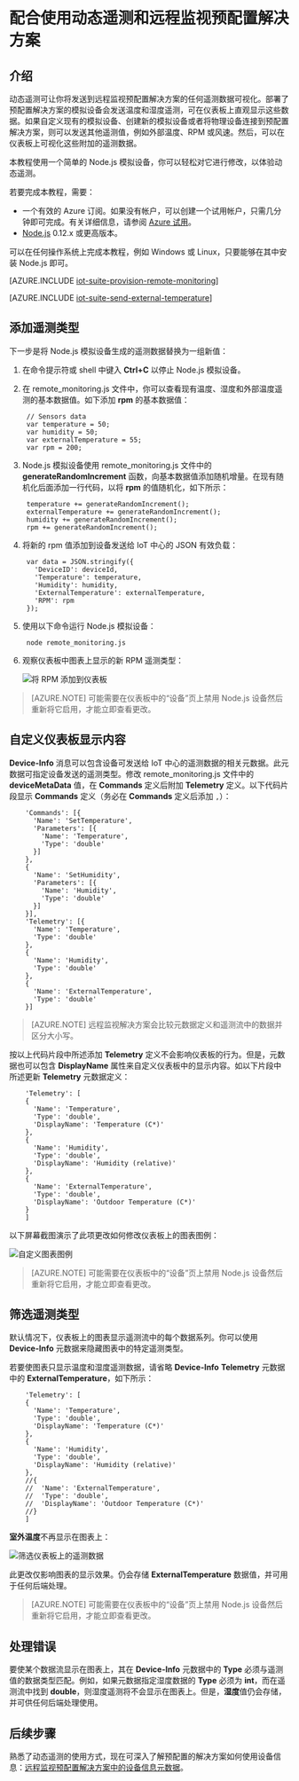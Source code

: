 <properties
	pageTitle="使用动态遥测 | Azure"
	description="遵循本教程来了解如何配合使用动态遥测和远程监视预配置解决方案。"
	services=""
    suite="iot-suite"
	documentationCenter=""
	authors="dominicbetts"
	manager="timlt"
	editor=""/>  


<tags
     ms.service="iot-suite"
     ms.devlang="na"
     ms.topic="article"
     ms.tgt_pltfrm="na"
     ms.workload="na"
     ms.date="02/09/2017"
     wacn.date="03/03/2017"
     ms.author="dobett"/>  


# 配合使用动态遥测和远程监视预配置解决方案
## 介绍
动态遥测可让你将发送到远程监视预配置解决方案的任何遥测数据可视化。部署了预配置解决方案的模拟设备会发送温度和湿度遥测，可在仪表板上直观显示这些数据。如果自定义现有的模拟设备、创建新的模拟设备或者将物理设备连接到预配置解决方案，则可以发送其他遥测值，例如外部温度、RPM 或风速。然后，可以在仪表板上可视化这些附加的遥测数据。

本教程使用一个简单的 Node.js 模拟设备，你可以轻松对它进行修改，以体验动态遥测。

若要完成本教程，需要：

- 一个有效的 Azure 订阅。如果没有帐户，可以创建一个试用帐户，只需几分钟即可完成。有关详细信息，请参阅 [Azure 试用][lnk_free_trial]。
- [Node.js][lnk-node] 0.12.x 或更高版本。

可以在任何操作系统上完成本教程，例如 Windows 或 Linux，只要能够在其中安装 Node.js 即可。

[AZURE.INCLUDE [iot-suite-provision-remote-monitoring](../../includes/iot-suite-provision-remote-monitoring.md)]

[AZURE.INCLUDE [iot-suite-send-external-temperature](../../includes/iot-suite-send-external-temperature.md)]

## 添加遥测类型

下一步是将 Node.js 模拟设备生成的遥测数据替换为一组新值：

1. 在命令提示符或 shell 中键入 **Ctrl+C** 以停止 Node.js 模拟设备。

2. 在 remote\_monitoring.js 文件中，你可以查看现有温度、湿度和外部温度遥测的基本数据值。如下添加 **rpm** 的基本数据值：

	    // Sensors data
	    var temperature = 50;
	    var humidity = 50;
	    var externalTemperature = 55;
	    var rpm = 200;

3. Node.js 模拟设备使用 remote\_monitoring.js 文件中的 **generateRandomIncrement** 函数，向基本数据值添加随机增量。在现有随机化后面添加一行代码，以将 **rpm** 的值随机化，如下所示：

	    temperature += generateRandomIncrement();
	    externalTemperature += generateRandomIncrement();
	    humidity += generateRandomIncrement();
	    rpm += generateRandomIncrement();

4. 将新的 rpm 值添加到设备发送给 IoT 中心的 JSON 有效负载：

	    var data = JSON.stringify({
	      'DeviceID': deviceId,
	      'Temperature': temperature,
	      'Humidity': humidity,
	      'ExternalTemperature': externalTemperature,
	      'RPM': rpm
	    });

5. 使用以下命令运行 Node.js 模拟设备：

	    node remote_monitoring.js

6. 观察仪表板中图表上显示的新 RPM 遥测类型：

    ![将 RPM 添加到仪表板][image3]  


> [AZURE.NOTE] 可能需要在仪表板中的“设备”页上禁用 Node.js 设备然后重新将它启用，才能立即查看更改。

## 自定义仪表板显示内容

**Device-Info** 消息可以包含设备可发送给 IoT 中心的遥测数据的相关元数据。此元数据可指定设备发送的遥测类型。修改 remote\_monitoring.js 文件中的 **deviceMetaData** 值，在 **Commands** 定义后附加 **Telemetry** 定义。以下代码片段显示 **Commands** 定义（务必在 **Commands** 定义后添加 `,`）：

		'Commands': [{
		  'Name': 'SetTemperature',
		  'Parameters': [{
		    'Name': 'Temperature',
		    'Type': 'double'
		  }]
		},
		{
		  'Name': 'SetHumidity',
		  'Parameters': [{
		    'Name': 'Humidity',
		    'Type': 'double'
		  }]
		}],
		'Telemetry': [{
		  'Name': 'Temperature',
		  'Type': 'double'
		},
		{
		  'Name': 'Humidity',
		  'Type': 'double'
		},
		{
		  'Name': 'ExternalTemperature',
		  'Type': 'double'
		}]

> [AZURE.NOTE] 远程监视解决方案会比较元数据定义和遥测流中的数据并区分大小写。

按以上代码片段中所述添加 **Telemetry** 定义不会影响仪表板的行为。但是，元数据也可以包含 **DisplayName** 属性来自定义仪表板中的显示内容。如以下片段中所述更新 **Telemetry** 元数据定义：

		'Telemetry': [
		{
		  'Name': 'Temperature',
		  'Type': 'double',
		  'DisplayName': 'Temperature (C*)'
		},
		{
		  'Name': 'Humidity',
		  'Type': 'double',
		  'DisplayName': 'Humidity (relative)'
		},
		{
		  'Name': 'ExternalTemperature',
		  'Type': 'double',
		  'DisplayName': 'Outdoor Temperature (C*)'
		}
		]

以下屏幕截图演示了此项更改如何修改仪表板上的图表图例：

![自定义图表图例][image4]  


> [AZURE.NOTE] 可能需要在仪表板中的“设备”页上禁用 Node.js 设备然后重新将它启用，才能立即查看更改。

## 筛选遥测类型

默认情况下，仪表板上的图表显示遥测流中的每个数据系列。你可以使用 **Device-Info** 元数据来隐藏图表中的特定遥测类型。

若要使图表只显示温度和湿度遥测数据，请省略 **Device-Info** **Telemetry** 元数据中的 **ExternalTemperature**，如下所示：

		'Telemetry': [
		{
		  'Name': 'Temperature',
		  'Type': 'double',
		  'DisplayName': 'Temperature (C*)'
		},
		{
		  'Name': 'Humidity',
		  'Type': 'double',
		  'DisplayName': 'Humidity (relative)'
		},
		//{
		//  'Name': 'ExternalTemperature',
		//  'Type': 'double',
		//  'DisplayName': 'Outdoor Temperature (C*)'
		//}
		]

**室外温度**不再显示在图表上：

![筛选仪表板上的遥测数据][image5]  

此更改仅影响图表的显示效果。仍会存储 **ExternalTemperature** 数据值，并可用于任何后端处理。

> [AZURE.NOTE] 可能需要在仪表板中的“设备”页上禁用 Node.js 设备然后重新将它启用，才能立即查看更改。

## 处理错误

要使某个数据流显示在图表上，其在 **Device-Info** 元数据中的 **Type** 必须与遥测值的数据类型匹配。例如，如果元数据指定湿度数据的 **Type** 必须为 **int**，而在遥测流中找到 **double**，则湿度遥测将不会显示在图表上。但是，**湿度**值仍会存储，并可供任何后端处理使用。

## 后续步骤

熟悉了动态遥测的使用方式，现在可深入了解预配置的解决方案如何使用设备信息：[远程监视预配置解决方案中的设备信息元数据][lnk-devinfo]。

[lnk-devinfo]: /documentation/articles/iot-suite-remote-monitoring-device-info/
[image1]: ./media/iot-suite-dynamic-telemetry/image1.png
[image2]: ./media/iot-suite-dynamic-telemetry/image2.png
[image3]: ./media/iot-suite-dynamic-telemetry/image3.png
[image4]: ./media/iot-suite-dynamic-telemetry/image4.png
[image5]: ./media/iot-suite-dynamic-telemetry/image5.png

[lnk_free_trial]: /pricing/1rmb-trial/
[lnk-node]: http://nodejs.org

<!---HONumber=Mooncake_1226_2016-->
<!--Update_Description:update meta properties-->